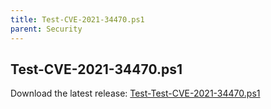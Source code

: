 ```yaml
---
title: Test-CVE-2021-34470.ps1
parent: Security
---
```


## Test-CVE-2021-34470.ps1

Download the latest release: [Test-Test-CVE-2021-34470.ps1](https://github.com/microsoft/CSS-Exchange/releases/latest/download/Test-CVE-2021-34470.ps1)
